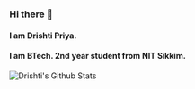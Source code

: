 ### Hi there 👋
#### I am Drishti Priya.
#### I am BTech. 2nd year student from NIT Sikkim.

<img align="center" alt="Drishti's Github Stats" src="https://github-readme-stats.vercel.app/api?username=Drishti2002&count_private=true&show_icons=true&hide_border=true&theme=radical" />



<!--
**Drishti2002/Drishti2002** is a ✨ _special_ ✨ repository because its `README.md` (this file) appears on your GitHub profile.

Here are some ideas to get you started:

- 🔭 I’m currently working on ...
- 🌱 I’m currently learning ...
- 👯 I’m looking to collaborate on ...
- 🤔 I’m looking for help with ...
- 💬 Ask me about ...
- 📫 How to reach me: ...
- 😄 Pronouns: ...
- ⚡ Fun fact: ...
-->
